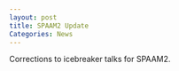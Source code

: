 ```yaml
---
layout: post
title: SPAAM2 Update
Categories: News
---
```

Corrections to icebreaker talks for SPAAM2.
